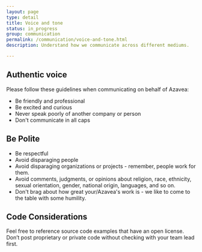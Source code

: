 ```yaml
---
layout: page
type: detail
title: Voice and tone
status: in_progress
group: communication
permalink: /communication/voice-and-tone.html
description: Understand how we communicate across different mediums.

---
```


## Authentic voice
Please follow these guidelines when communicating on behalf of Azavea:

- Be friendly and professional
- Be excited and curious
- Never speak poorly of another company or person
- Don't communicate in all caps

## Be Polite

- Be respectful
- Avoid disparaging people
- Avoid disparaging organizations or projects - remember, people work for them.
- Avoid comments, judgments, or opinions about religion, race, ethnicity, sexual orientation, gender, national origin, languages, and so on.
- Don't brag about how great your/Azavea's work is - we like to come to the table with some humility.

## Code Considerations
Feel free to reference source code examples that have an open license. Don’t post proprietary or private code without checking with your team lead first.
